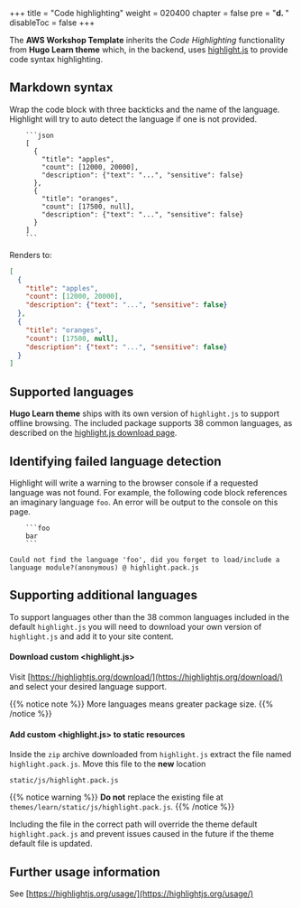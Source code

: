 +++
title = "Code highlighting"
weight = 020400
chapter = false
pre = "<b>d. </b>"
disableToc = false
+++

The **AWS Workshop Template** inherits the *Code Highlighting* functionality from **Hugo Learn theme** which, in the backend, uses [highlight.js](https://highlightjs.org/) to provide code syntax highlighting.

## Markdown syntax

Wrap the code block with three backticks and the name of the language. Highlight will try to auto detect the language if one is not provided.

<!-- markdownlint-disable MD046 -->
```plaintext
    ```json
    [
      {
        "title": "apples",
        "count": [12000, 20000],
        "description": {"text": "...", "sensitive": false}
      },
      {
        "title": "oranges",
        "count": [17500, null],
        "description": {"text": "...", "sensitive": false}
      }
    ]
    ```
```
<!-- markdownlint-disable MD046 -->

Renders to:

```json
[
  {
    "title": "apples",
    "count": [12000, 20000],
    "description": {"text": "...", "sensitive": false}
  },
  {
    "title": "oranges",
    "count": [17500, null],
    "description": {"text": "...", "sensitive": false}
  }
]
```

## Supported languages

**Hugo Learn theme** ships with its own version of `highlight.js` to support offline browsing. The included package supports 38 common languages, as described on the [highlight.js download page](https://highlightjs.org/download/).

## Identifying failed language detection

Highlight will write a warning to the browser console if a requested language was not found. For example, the following code block references an imaginary language `foo`. An error will be output to the console on this page.

```plaintext
    ```foo
    bar
    ```
```

```foo
Could not find the language 'foo', did you forget to load/include a language module?(anonymous) @ highlight.pack.js
```

## Supporting additional languages

To support languages other than the 38 common languages included in the default `highlight.js` you will need to download your own version of `highlight.js` and add it to your site content.

#### Download custom \<highlight.js\>

Visit [https://highlightjs.org/download/](https://highlightjs.org/download/) and select your desired language support.

{{% notice note %}}
More languages means greater package size.
{{% /notice %}}

#### Add custom \<highlight.js\> to static resources

Inside the `zip` archive downloaded from `highlight.js` extract the file named `highlight.pack.js`. Move this file to the **new** location

```plaintext
static/js/highlight.pack.js
```

{{% notice warning %}}
**Do not** replace the existing file at `themes/learn/static/js/highlight.pack.js`.
{{% /notice %}}

Including the file in the correct path will override the theme default `highlight.pack.js` and prevent issues caused in the future if the theme default file is updated.

## Further usage information

See [https://highlightjs.org/usage/](https://highlightjs.org/usage/)
